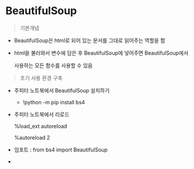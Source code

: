# BeautifulSoup

> 기본개념

* BeautifulSoup은 html로 되어 있는 문서를 그대로 읽어주는 역할을 함

* html을 불러와서 변수에 담은 후 BeautifulSoup에 넣어주면 BeautifulSoup에서 

  사용하는 모든 함수를 사용할 수 있음

> 초기 사용 환경 구축

* 주피터 노트북에서 BeautifulSoup 설치하기

  - !python -m pip install bs4

* 주피터 노트북에서 리로드

  %load_ext autoreload

  %autoreload 2

* 임포트 : from bs4 import BeautifulSoup

* 